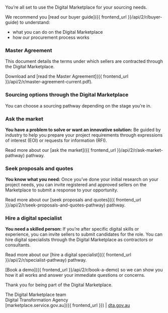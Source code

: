You’re all set to use the Digital Marketplace for your sourcing needs.  
  
We recommend you [read our buyer guide]({{ frontend_url }}/api/2/r/buyer-guide) to understand:  
  
* what you can do on the Digital Marketplace  
* how our procurement process works  
  
### Master Agreement 
This document details the terms under which sellers are contracted through the Digital Marketplace.  
  
Download and [read the Master Agreement]({{ frontend_url }}/api/2/r/master-agreement-current.pdf).  
  
### Sourcing options through the Digital Marketplace  
You can choose a sourcing pathway depending on the stage you’re in.  
  
### Ask the market  
**You have a problem to solve or want an innovative solution:** Be guided by industry to help you prepare your project requirements through expressions of interest (EOI) or requests for information (RFI).  
  
Read more about our [ask the market]({{ frontend_url }}/api/2/r/ask-market-pathway) pathway.  
  
### Seek proposals and quotes  
**You know what you need:** Once you’ve done your initial research on your project needs, you can invite registered and approved sellers on the Marketplace to submit a response to your opportunity.  
  
Read more about our [seek proposals and quotes]({{ frontend_url }}/api/2/r/seek-proposals-and-quotes-pathway) pathway.  
  
### Hire a digital specialist  
**You need a skilled person:** If you’re after specific digital skills or experience, you can invite sellers to submit candidates for the role. You can hire digital specialists through the Digital Marketplace as contractors or consultants.  
  
Read more about our [hire a digital specialist]({{ frontend_url }}/api/2/r/specialist-pathway) pathway.  
  
[Book a demo]({{ frontend_url }}/api/2/r/book-a-demo) so we can show you how it all works and answer your immediate questions or concerns.  
  
Thank you for being part of the Digital Marketplace.  
  
The Digital Marketplace team  
Digital Transformation Agency  
[marketplace.service.gov.au]({{ frontend_url }}) | [dta.gov.au](https://dta.gov.au)
